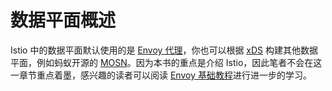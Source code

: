 # 数据平面概述

Istio 中的数据平面默认使用的是 [Envoy 代理](https://envoyproxy.io)，你也可以根据 [xDS](./envoy-xds-protocol.md) 构建其他数据平面，例如蚂蚁开源的 [MOSN](https://mosn.io)。因为本书的重点是介绍 Istio，因此笔者不会在这一章节重点着墨，感兴趣的读者可以阅读 [Envoy 基础教程](https://jimmysong.io/envoy-handbook/)进行进一步的学习。